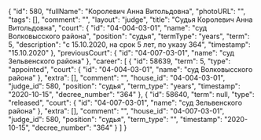 {
    "id": 580,
    "fullName": "Королевич Анна Витольдовна",
    "photoURL": "",
    "tags": [],
    "comment": "",
    "layout": "judge",
    "title": "Судья Королевич Анна Витольдовна",
    "court": {
        "id": "04-004-03-01",
        "name": "суд Волковысского района",
        "position": "судья",
        "termType": "years",
        "term": 5,
        "description": "c 15.10.2020, на срок 5 лет, по указу 364",
        "timestamp": "15.10.2020"
    },
    "previousCourt": {
        "id": "04-007-03-01",
        "name": "суд Зельвенского района"
    },
    "career": [
        {
            "id": 58639,
            "term": 5,
            "type": "appointed",
            "court": {
                "id": "04-004-03-01",
                "name": "суд Волковысского района"
            },
            "extra": [],
            "comment": "",
            "house_id": "04-004-03-01",
            "judge_id": 580,
            "position": "судья",
            "term_type": "years",
            "timestamp": "2020-10-15",
            "decree_number": "364"
        },
        {
            "id": 58640,
            "term": null,
            "type": "released",
            "court": {
                "id": "04-007-03-01",
                "name": "суд Зельвенского района"
            },
            "extra": [],
            "comment": "",
            "house_id": "04-007-03-01",
            "judge_id": 580,
            "position": "судья",
            "term_type": "",
            "timestamp": "2020-10-15",
            "decree_number": "364"
        }
    ]
}